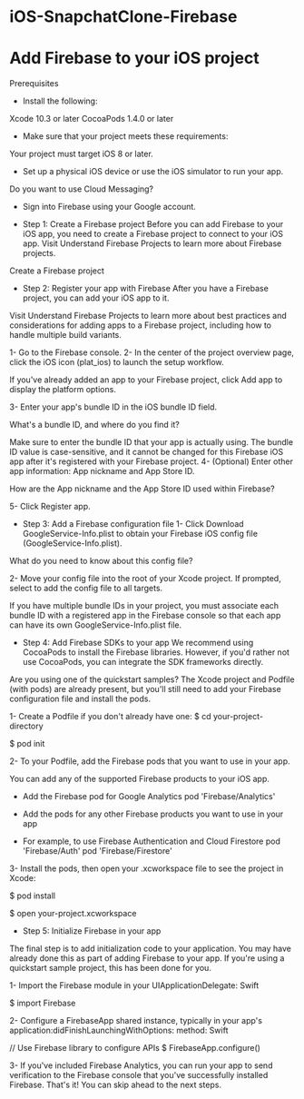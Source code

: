 # iOS-SnapchatClone-Firebase
# Add Firebase to your iOS project

Prerequisites

* Install the following:

Xcode 10.3 or later
CocoaPods 1.4.0 or later
* Make sure that your project meets these requirements:

Your project must target iOS 8 or later.
* Set up a physical iOS device or use the iOS simulator to run your app.

Do you want to use Cloud Messaging?

* Sign into Firebase using your Google account.

* Step 1: Create a Firebase project
Before you can add Firebase to your iOS app, you need to create a Firebase project to connect to your iOS app. Visit Understand Firebase Projects to learn more about Firebase projects.

Create a Firebase project

* Step 2: Register your app with Firebase
After you have a Firebase project, you can add your iOS app to it.

Visit Understand Firebase Projects to learn more about best practices and considerations for adding apps to a Firebase project, including how to handle multiple build variants.

1- Go to the Firebase console.
2- In the center of the project overview page, click the iOS icon (plat_ios) to launch the setup workflow.

If you've already added an app to your Firebase project, click Add app to display the platform options.

3- Enter your app's bundle ID in the iOS bundle ID field.

What's a bundle ID, and where do you find it?

Make sure to enter the bundle ID that your app is actually using. The bundle ID value is case-sensitive, and it cannot be changed for this Firebase iOS app after it's registered with your Firebase project.
4- (Optional) Enter other app information: App nickname and App Store ID.

How are the App nickname and the App Store ID used within Firebase?

5- Click Register app.

* Step 3: Add a Firebase configuration file
1- Click Download GoogleService-Info.plist to obtain your Firebase iOS config file (GoogleService-Info.plist).

What do you need to know about this config file?

2- Move your config file into the root of your Xcode project. If prompted, select to add the config file to all targets.

If you have multiple bundle IDs in your project, you must associate each bundle ID with a registered app in the Firebase console so that each app can have its own GoogleService-Info.plist file.

* Step 4: Add Firebase SDKs to your app
We recommend using CocoaPods to install the Firebase libraries. However, if you'd rather not use CocoaPods, you can integrate the SDK frameworks directly.

Are you using one of the quickstart samples? The Xcode project and Podfile (with pods) are already present, but you'll still need to add your Firebase configuration file and install the pods.

1- Create a Podfile if you don't already have one:
   $ cd your-project-directory

   $ pod init

2- To your Podfile, add the Firebase pods that you want to use in your app.

You can add any of the supported Firebase products to your iOS app.

-  Add the Firebase pod for Google Analytics
pod 'Firebase/Analytics'

-  Add the pods for any other Firebase products you want to use in your app
-  For example, to use Firebase Authentication and Cloud Firestore
pod 'Firebase/Auth'
pod 'Firebase/Firestore'

3- Install the pods, then open your .xcworkspace file to see the project in Xcode:

$ pod install

$ open your-project.xcworkspace

* Step 5: Initialize Firebase in your app

The final step is to add initialization code to your application. You may have already done this as part of adding Firebase to your app. If you're using a quickstart sample project, this has been done for you.

1- Import the Firebase module in your UIApplicationDelegate:
Swift

 $ import Firebase

2- Configure a FirebaseApp shared instance, typically in your app's application:didFinishLaunchingWithOptions: method:
Swift

// Use Firebase library to configure APIs
 $ FirebaseApp.configure()

3- If you've included Firebase Analytics, you can run your app to send verification to the Firebase console that you've successfully installed Firebase.
That's it! You can skip ahead to the next steps.
